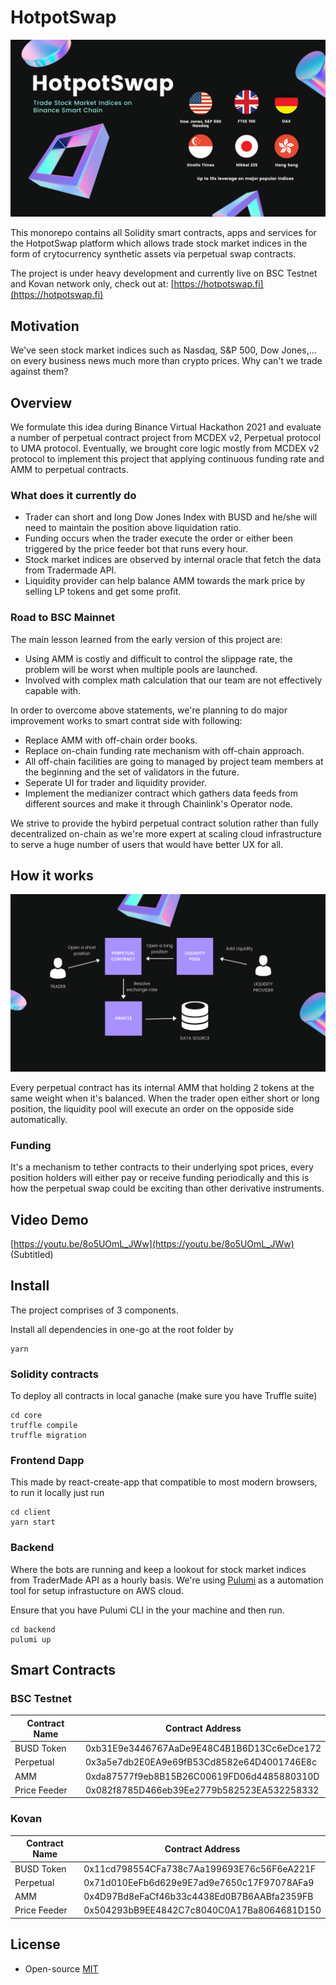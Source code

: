 # HotpotSwap

![slide](hotpotswap-poster.png)

This monorepo contains all Solidity smart contracts, apps and services for the HotpotSwap platform which allows trade stock market indices in the form of crytocurrency synthetic assets via perpetual swap contracts. 

The project is under heavy development and currently live on BSC Testnet and Kovan network only, check out at: [https://hotpotswap.fi](https://hotpotswap.fi)

## Motivation

We've seen stock market indices such as Nasdaq, S&P 500, Dow Jones,... on every business news much more than crypto prices. Why can't we trade against them?

## Overview

We formulate this idea during Binance Virtual Hackathon 2021 and evaluate a number of perpetual contract project from MCDEX v2, Perpetual protocol to UMA protocol. Eventually, we brought core logic mostly from MCDEX v2 protocol to implement this project that applying continuous funding rate and AMM to perpetual contracts.

### What does it currently do

* Trader can short and long Dow Jones Index with BUSD and he/she will need to maintain the position above liquidation ratio.
* Funding occurs when the trader execute the order or either been triggered by the price feeder bot that runs every hour.
* Stock market indices are observed by internal oracle that fetch the data from Tradermade API.
* Liquidity provider can help balance AMM towards the mark price by selling LP tokens and get some profit.

### Road to BSC Mainnet

The main lesson learned from the early version of this project are:

* Using AMM is costly and difficult to control the slippage rate, the problem will be worst when multiple pools are launched.
* Involved with complex math calculation that our team are not effectively capable with.

In order to overcome above statements, we're planning to do major improvement works to smart contrat side with following:
* Replace AMM with off-chain order books.
* Replace on-chain funding rate mechanism with off-chain approach.
* All off-chain facilities are going to managed by project team members at the beginning and the set of validators in the future.
* Seperate UI for trader and liquidity provider.
* Implement the medianizer contract which gathers data feeds from different sources and make it through Chainlink's Operator node.

We strive to provide the hybird perpetual contract solution rather than fully decentralized on-chain as we're more expert at scaling cloud infrastructure to serve a huge number of users that would have better UX for all.

## How it works

![slide-2](hotpotswap-poster-2.png)

Every perpetual contract has its internal AMM that holding 2 tokens at the same weight when it's balanced. When the trader open either short or long position, the liquidity pool will execute an order on the opposide side automatically.

### Funding

It's a mechanism to tether contracts to their underlying spot prices, every position holders will either pay or receive funding periodically and this is how the perpetual swap could be exciting than other derivative instruments. 

## Video Demo

[https://youtu.be/8o5UOmL_JWw](https://youtu.be/8o5UOmL_JWw) (Subtitled)

## Install

The project comprises of 3 components.

Install all dependencies in one-go at the root folder by

```
yarn
```

### Solidity contracts

To deploy all contracts in local ganache (make sure you have Truffle suite)

```
cd core
truffle compile
truffle migration
```

### Frontend Dapp

This made by react-create-app that compatible to most modern browsers, to run it locally just run

```
cd client
yarn start
```

### Backend

Where the bots are running and keep a lookout for stock market indices from TraderMade API as a hourly basis. We're using [Pulumi](https://www.pulumi.com/) as a automation tool for setup infrastucture on AWS cloud.

Ensure that you have Pulumi CLI in the your machine and then run.

```
cd backend
pulumi up
```

## Smart Contracts

### BSC Testnet

Contract Name | Contract Address 
--- | --- 
BUSD Token | 0xb31E9e3446767AaDe9E48C4B1B6D13Cc6eDce172 
Perpetual | 0x3a5e7db2E0EA9e69fB53Cd8582e64D4001746E8c
AMM | 0xda87577f9eb8B15B26C00619FD06d4485880310D
Price Feeder | 0x082f8785D466eb39Ee2779b582523EA532258332

### Kovan

Contract Name | Contract Address 
--- | --- 
BUSD Token | 0x11cd798554CFa738c7Aa199693E76c56F6eA221F 
Perpetual | 0x71d010EeFb6d629e9E7ad9e7650c17F97078AFa9
AMM | 0x4D97Bd8eFaCf46b33c4438Ed0B7B6AABfa2359FB
Price Feeder | 0x504293bB9EE4842C7c8040C0A17Ba8064681D150

## License

* Open-source [MIT](LICENSE)












